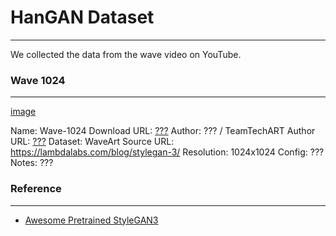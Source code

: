 # HanGAN Dataset
---
We collected the data from the wave video on YouTube.

### Wave 1024
---
[image]()

Name: Wave-1024
Download URL: [???]()
Author: ??? / TeamTechART
Author URL: [???]()
Dataset: WaveArt
Source URL: https://lambdalabs.com/blog/stylegan-3/
Resolution: 1024x1024
Config: ???
Notes: ???

### Reference
---
- [Awesome Pretrained StyleGAN3](https://github.com/justinpinkney/awesome-pretrained-stylegan3)
